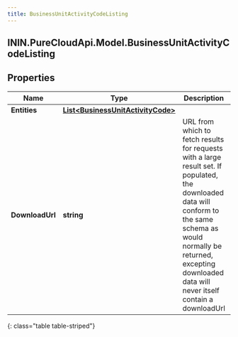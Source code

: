 ```yaml
---
title: BusinessUnitActivityCodeListing
---
```

## ININ.PureCloudApi.Model.BusinessUnitActivityCodeListing

## Properties

|Name | Type | Description | Notes|
|------------ | ------------- | ------------- | -------------|
| **Entities** | [**List&lt;BusinessUnitActivityCode&gt;**](BusinessUnitActivityCode.html) |  | [optional] |
| **DownloadUrl** | **string** | URL from which to fetch results for requests with a large result set. If populated, the downloaded data will conform to the same schema as would normally be returned, excepting downloaded data will never itself contain a downloadUrl | [optional] |
{: class="table table-striped"}


